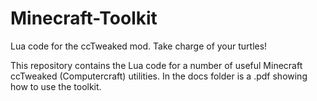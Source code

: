 # Minecraft-Toolkit
Lua code for the ccTweaked mod. Take charge of your turtles!

This repository contains the Lua code for a number of useful Minecraft ccTweaked (Computercraft) utilities.
In the docs folder is a .pdf showing how to use the toolkit.
